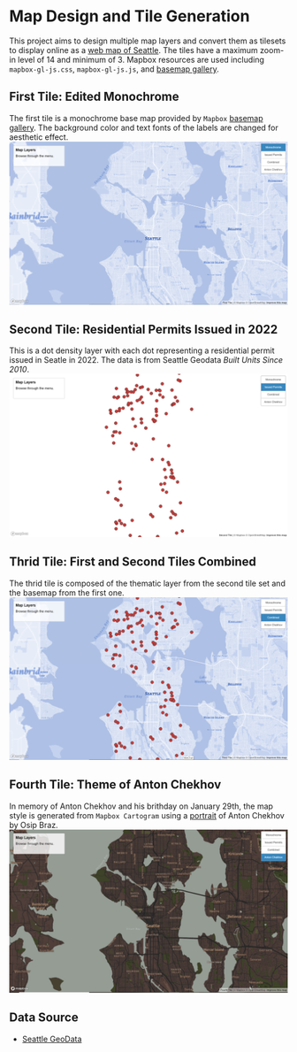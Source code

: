 # Map Design and Tile Generation
This project aims to design multiple map layers and convert them as tilesets to display online as a [web map of Seattle](https://cathyluc.github.io/Map_Design_Tile_Generation/index.html). The tiles have a maximum zoom-in level of 14 and minimum of 3. Mapbox resources are used including `mapbox-gl-js.css`, `mapbox-gl-js.js`, and [basemap gallery](https://www.mapbox.com/gallery/).

## First Tile: Edited Monochrome
The first tile is a monochrome base map provided by `Mapbox` [basemap gallery](https://www.mapbox.com/gallery/). The background color and text fonts of the labels are changed for aesthetic effect.
![tile 1](img/tile1.PNG)

## Second Tile: Residential Permits Issued in 2022
This is a dot density layer with each dot representing a residential permit issued in Seatle in 2022. The data is from Seattle Geodata _Built Units Since 2010_. 
![tile 2](img/tile2.PNG)

## Thrid Tile: First and Second Tiles Combined
The thrid tile is composed of the thematic layer from the second tile set and the basemap from the first one.
![tile 3](img/tile3.PNG)

## Fourth Tile: Theme of Anton Chekhov
In memory of Anton Chekhov and his brithday on January 29th, the map style is generated from `Mapbox Cartogram` using a [portrait](https://en.wikipedia.org/wiki/Anton_Chekhov#/media/File:Chekhov_1898_by_Osip_Braz.jpg) of Anton Chekhov by Osip Braz.
![tile 4](img/tile4.PNG)

## Data Source
- [Seattle GeoData](https://data-seattlecitygis.opendata.arcgis.com/datasets/SeattleCityGIS::built-units-since-2010/explore?location=47.619210%2C-122.268552%2C11.00)
